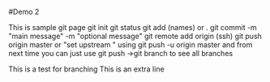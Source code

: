 #Demo 2

This is sample git page 
git init
git status
git add (names) or .
git commit -m "main message" -m "optional message"
git remote add origin (ssh)
git push origin master or "set upstream " using git push -u origin master and from next time you can just use git push
->git branch to see all branches





This is a test for branching
This is an extra line
